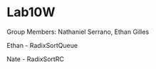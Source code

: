 # Lab10W

Group Members: Nathaniel Serrano, Ethan Gilles


Ethan - RadixSortQueue

Nate - RadixSortRC

